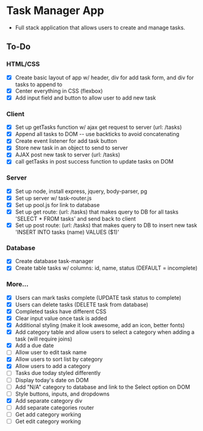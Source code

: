 # Task Manager App
- Full stack application that allows users to create and manage tasks.

## To-Do

### HTML/CSS
- [x] Create basic layout of app w/ header, div for add task form, and div for tasks to append to
- [x] Center everything in CSS (flexbox)
- [x] Add input field and button to allow user to add new task

### Client
- [x] Set up getTasks function w/ ajax get request to server (url: /tasks)
- [x] Append all tasks to DOM -- use backticks to avoid concatenating
- [x] Create event listener for add task button
- [x] Store new task in an object to send to server
- [x] AJAX post new task to server (url: /tasks)
- [x] call getTasks in post success function to update tasks on DOM

### Server
- [x] Set up node, install express, jquery, body-parser, pg
- [x] Set up server w/ task-router.js
- [x] Set up pool.js for link to database
- [x] Set up get route: (url: /tasks) that makes query to DB for all tasks 'SELECT * FROM tasks' and send back to client
- [x] Set up post route: (url: /tasks) that makes query to DB to insert new task 'INSERT INTO tasks (name) VALUES ($1)'

### Database
- [x] Create database task-manager
- [x] Create table tasks w/ columns: id, name, status (DEFAULT = incomplete)

### More...
- [x] Users can mark tasks complete (UPDATE task status to complete)
- [x] Users can delete tasks (DELETE task from database)
- [x] Completed tasks have different CSS
- [x] Clear input value once task is added
- [x] Additional styling (make it look awesome, add an icon, better fonts)
- [x] Add category table and allow users to select a category when adding a task (will require joins)
- [x] Add a due date
- [ ] Allow user to edit task name
- [x] Allow users to sort list by category
- [x] Allow users to add a category
- [ ] Tasks due today styled differently
- [ ] Display today's date on DOM
- [ ] Add "N/A" category to database and link to the Select option on DOM
- [ ] Style buttons, inputs, and dropdowns
- [x] Add separate category div
- [ ] Add separate categories router
- [ ] Get add category working
- [ ] Get edit category working
